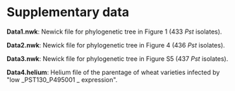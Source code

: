# Supplementary data

**Data1.nwk**: Newick file for phylogenetic tree in Figure 1 (433 _Pst_ isolates).

**Data2.nwk**: Newick file for phylogenetic tree in Figure 4 (436 _Pst_ isolates).

**Data3.nwk**: Newick file for phylogenetic tree in Figure S5 (437 _Pst_ isolates).

**Data4.helium**: Helium file of the parentage of wheat varieties infected by "low _PST130_P495001 _ expression".
